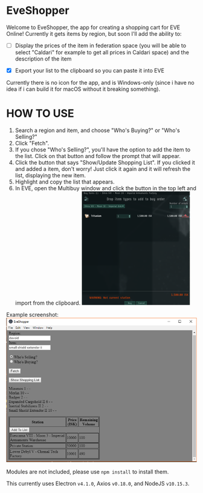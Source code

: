 # EveShopper

Welcome to EveShopper, the app for creating a shopping cart for EVE Online! Currently it gets items by region, but soon I'll add the ability to:

- [ ] Display the prices of the item in federation space (you will be able to select "Caldari" for example to get all prices in Caldari space) and the description of the item

- [x] Export your list to the clipboard so you can paste it into EVE

Currently there is no icon for the app, and is Windows-only (since i have no idea if i can build it for macOS without it breaking something).

# HOW TO USE

1. Search a region and item, and choose "Who's Buying?" or "Who's Selling?"
2. Click "Fetch".
3. If you chose "Who's Selling?", you'll have the option to add the item to the list. Click on that button and follow the prompt that will appear.
4. Click the button that says "Show/Update Shopping List". If you clicked it and added a item, don't worry! Just click it again and it will refresh the list, displaying the new item.
5. Highlight and copy the list that appears.
6. In EVE, open the Multibuy window and click the button in the top left and import from the clipboard. ![Multibuy.png](./Images/Multibuy.png)

Example screenshot: ![Screenshot.PNG](./Images/Screenshot.PNG)

Modules are not included, please use `npm install` to install them.

This currently uses Electron `v4.1.0`, Axios `v0.18.0`, and NodeJS `v10.15.3`.
